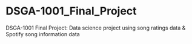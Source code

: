 # DSGA-1001_Final_Project
DSGA-1001 Final Project: Data science project using song ratings data &amp; Spotify song information data
